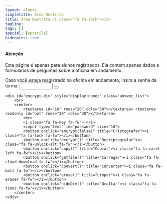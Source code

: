 ```yaml
---
layout: alunos
simpletitle: Área Restrita
title: Área Restrita <i class="fa fa-lock"></i> 
tagline:
tags: []
special: [apostila]
hidenotes: true
---
```


<div id="secret-div">
</div>

<div id="default-div" style="display:block;" class="bs-callout bs-callout-warning" >
	<h4><i class="fa fa-exclamation-triangle"></i> Atenção</h4>
	<p>Esta página é apenas para alunos registrados. Ela contém apenas dados e formulários de perguntas sobre a oficina em andamento.</p>
	Caso você esteja resgistrado na oficina em andamento, insira a senha da turma:
	<input type="password" id="apassword" size="10">
	<button onclick="decryptSection()" title="Acessar"><i class="fa fa-unlock"></i></button>
	<center>
		<a style="color:gray" href="#" onclick="showDiv();"><i class="fa fa-key fa-fw"></i></a>
	</center>

	<div id="encrypt-div" style="display:none;" class="answer_list">
		<br>
		<center>
			<textarea id="in" rows="20" cols="38"></textarea> <textarea readonly id="out" rows="20" cols="38"></textarea>
			<br>
			<i class="fa fa-key fa-fw"> </i>
			<input type="text" id="password" size="10">
			<button onclick="encrypt(false)" title="Criptografar"><i class="fa fa-lock fa-fw"></i></button>
			<button onclick="decrypt()" title="Decriptografar"><i class="fa fa-unlock-alt fa-fw"></i></button>
			<button onclick="copy()" title="Copiar"><i class="fa fa-caret-left fa-fw"></i></button>
			<button onclick="getfile()" title="Carregar"><i class="fa fa-cloud-download fa-fw"></i></button>
			<button onclick="convert()" title="Converter"><i class="fa fa-bolt fa-fw"></i></button>
			<button onclick="erase()" title="Limpar"><i class="fa fa-eraser fa-fw"></i></button>
			<button onclick="hideDiv()" title="Ocultar"><i class="fa fa-times fa-fw"></i></button>
		</center>
	</div>
</div>

<script src="http://crypto-js.googlecode.com/svn/tags/3.1.2/build/rollups/aes.js"></script>
<script>
	function decryptSection() {
		var pw = document.getElementById("apassword").value;
		$.ajax({
			url : "/crypto.txt",
			success : function(encrypted){
				var decrypted = CryptoJS.AES.decrypt(encrypted.trim(), pw).toString(CryptoJS.enc.Utf8);
				if (decrypted.length > 0){
					decrypted = markdown.toHTML(decrypted);
					document.getElementById('secret-div').insertAdjacentHTML('afterbegin', decrypted);
					document.getElementById('encrypt-div').style.display = "none";
					document.getElementById("default-div").className = "bs-callout bs-callout-success";
					document.getElementById('default-div').style.display = "none";
				} else {
					document.getElementById("default-div").className = "bs-callout bs-callout-danger";
				}
			}
		});
	}
	function getfile() {
		$.ajax({
			url : "/crypto.txt",
			success : function(encrypted){
				document.getElementById("in").value = encrypted.trim();
				if (encrypted.length > 0){
					document.getElementById("default-div").className = "bs-callout bs-callout-success";
				} else {
					document.getElementById("default-div").className = "bs-callout bs-callout-danger";
				}
			}
		});
	}
	function convert() {
		document.getElementById("out").value = markdown.toHTML(document.getElementById("in").value);
	}
	function erase() {
		document.getElementById("in").value = "";
		document.getElementById("out").value = "";
		document.getElementById("password").value = "";
	}
	function copy() {
		document.getElementById("in").value = document.getElementById("out").value;
	}
	function decrypt() {
		var pw = document.getElementById("password").value;
		var encrypted = document.getElementById("in").value;
		var decrypted = CryptoJS.AES.decrypt(encrypted.trim(), pw).toString(CryptoJS.enc.Utf8);
		document.getElementById("out").value = decrypted;	
		if (decrypted.length > 0){
			document.getElementById("default-div").className = "bs-callout bs-callout-success";
		} else {
			document.getElementById("default-div").className = "bs-callout bs-callout-danger";
		}
	}
	function encrypt(){
		var pw = document.getElementById("password").value;
		var input = document.getElementById("in").value;
		var encrypted = CryptoJS.AES.encrypt(input, pw);
		document.getElementById("out").value = encrypted;
	}
	function showDiv() {
		document.getElementById('encrypt-div').style.display = "block";
	}
	function hideDiv() {
		document.getElementById('encrypt-div').style.display = "none";
	}
	
</script>

